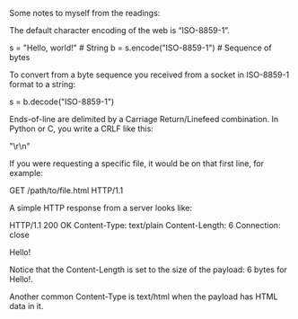 Some notes to myself from the readings:

The default character encoding of the web is “ISO-8859-1”.

s = "Hello, world!"          # String
b = s.encode("ISO-8859-1")   # Sequence of bytes

To convert from a byte sequence you received from a socket in ISO-8859-1 format to a string:

s = b.decode("ISO-8859-1")

Ends-of-line are delimited by a Carriage Return/Linefeed combination. In Python or C, you write a CRLF like this:

"\r\n"

If you were requesting a specific file, it would be on that first line, for example:

GET /path/to/file.html HTTP/1.1

A simple HTTP response from a server looks like:

HTTP/1.1 200 OK
Content-Type: text/plain
Content-Length: 6
Connection: close

Hello!

Notice that the Content-Length is set to the size of the payload: 6 bytes for Hello!.

Another common Content-Type is text/html when the payload has HTML data in it.

